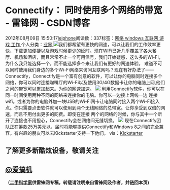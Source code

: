 
# Connectify： 同时使用多个网络的带宽 - 雷锋网 - CSDN博客


2012年08月09日 15:50:17[leiphone](https://me.csdn.net/leiphone)阅读数：337标签：[网络																](https://so.csdn.net/so/search/s.do?q=网络&t=blog)[windows																](https://so.csdn.net/so/search/s.do?q=windows&t=blog)[互联网																](https://so.csdn.net/so/search/s.do?q=互联网&t=blog)[游戏																](https://so.csdn.net/so/search/s.do?q=游戏&t=blog)[工作																](https://so.csdn.net/so/search/s.do?q=工作&t=blog)[
							](https://so.csdn.net/so/search/s.do?q=游戏&t=blog)[
																					](https://so.csdn.net/so/search/s.do?q=互联网&t=blog)个人分类：[业界																](https://blog.csdn.net/leiphone/article/category/873390)
[
																								](https://so.csdn.net/so/search/s.do?q=互联网&t=blog)
[
				](https://so.csdn.net/so/search/s.do?q=windows&t=blog)
[
			](https://so.csdn.net/so/search/s.do?q=windows&t=blog)
[
		](https://so.csdn.net/so/search/s.do?q=网络&t=blog)
![](http://www.leiphone.com/wp-content/uploads/2012/08/Unnamed-QQ-Screenshot201208091026311.jpg)我们都希望有更快的网速，可以让我们的工作效率更快、下载更加便捷以及游戏时候更少的延时。现在WiFi已近几乎覆盖了各大餐厅、机场和酒店，而且常常不止一个可用信号，我们开始疑惑，这么多的Wi-Fi，为什么我只能选择一个，而不能选择多个来让我们有更好的网速体验。
难道不可以同时使用我们身边的多个Wi-Fi网络来访问互联网吗？现在有好办法了——Connectify，Connectify是一个富有创意的软件，可以让你的电脑同时连接多个网络，你可以同时连接咖啡厅的Wi-Fi以及使用3G/4G数据卡让你的电脑上网,他们之间的带宽可以累加起来。为你的网速加速。
![](http://www.leiphone.com/wp-content/uploads/2012/08/17.jpg)
利用Connectify软件，你可以在同一时间使用两种不同的网络来连接你的电脑。你可以一边接上网线一边 连接wifi。或者为你的电脑外加一块USB的Wi-Fi网卡让电脑同时接入两个Wi-Fi接入点。你只需要点击软件就可以使用到两个无线网络的总带宽。让你享受到双倍的网速，而且不用付出更多的网费。即使在连接 两个的网络的时候，你与其中一个断开了连接也不用担心，Connectify会在网络间无缝切换。
![](http://www.leiphone.com/wp-content/uploads/2012/08/113.jpg)
现在Connectify团队正在筹款25万美元以，届时将能够提供Connectify和Windows 8之间的完全兼容。有兴趣的朋友可以去Kickstarter支持一下他们。
via：[Kickstarter](http://www.kickstarter.com/projects/523076551/dispatch-the-internet-faster)
## 了解更多新酷炫设备，敬请关注
## [@爱搞机](http://weibo.com/u/2708473010)

**（****[二手科学家](http://www.leiphone.com/author/%E4%BA%8C%E6%89%8B%E7%A7%91%E5%AD%A6%E5%AE%B6)****供****雷锋网****专稿，转载请注明来自雷锋网及作者，并链回本页)**

